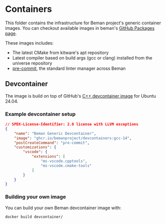 # Containers

<!-- SPDX-License-Identifier: 2.0 license with LLVM exceptions -->

This folder contains the infrastructure for Beman project's
generic container images. You can checkout available images in beman's
[GitHub Packages page](https://github.com/orgs/bemanproject/packages).

These images includes:

- The latest CMake from kitware's apt repository
- Latest compiler based on build args (gcc or clang) installed from the universe repository
- [pre-commit](https://pre-commit.com/), the standard linter manager across Beman


## Devcontainer

The image is build on top of GitHub's
[C++ devcontainer image](https://github.com/devcontainers/images/tree/main/src/cpp)
for Ubuntu 24.04.

### Example devcontainer setup

```json
// SPDX-License-Identifier: 2.0 license with LLVM exceptions
{
    "name": "Beman Generic Devcontainer",
    "image": "ghcr.io/bemanproject/devcontainers:gcc-14",
    "postCreateCommand": "pre-commit",
    "customizations": {
        "vscode": {
            "extensions": [
                "ms-vscode.cpptools",
                "ms-vscode.cmake-tools"
            ]
        }
    }
}
```

### Building your own image

You can build your own Beman devcontainer image with:

```bash
docker build devcontainer/
```
